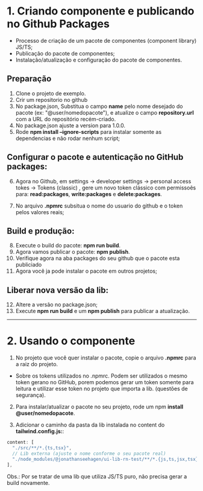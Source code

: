 # 1. Criando componente e publicando no Github Packages

- Processo de criação de um pacote de componentes (component library) JS/TS;
- Publicação do pacote de componentes;
- Instalação/atualização e configuração do pacote de componentes.

## Preparação

1. Clone o projeto de exemplo.
2. Crir um repositorio no github
3. No package.json, Substitua o campo **name** pelo nome desejado do pacote (ex: "@user/nomedopacote"), e atualize o campo **repository.url** com a URL do repositório recém-criado.
4. No package.json ajuste a version para 1.0.0.
5. Rode **npm install –ignore-scripts** para instalar somente as dependencias e não rodar nenhum script;

## Configurar o pacote e autenticação no GitHub packages:

6. Agora no Github, em settings -> developer settings -> personal access tokes -> Tokens (classic) , gere um novo token clássico com permissoẽs para: **read:packages**, **write:packages** e **delete:packages**.

7. No arquivo **.npmrc** subsitua o nome do usuario do github e o token pelos valores reais;

## Build e produção:

8. Execute o build do pacote: **npm run build**.
9. Agora vamos publicar o pacote: **npm publish**.
10. Verifique agora na aba packages do seu github que o pacote esta publiciado
11. Agora você ja pode instalar o pacote em outros projetos;

## Liberar nova versão da lib:

12. Altere a versão no package.json;
13. Execute **npm run build** e um **npm publish** para publicar a atualização.

---

# 2. Usando o componente

1. No projeto que você quer instalar o pacote, copie o arquivo **.npmrc** para a raiz do projeto.

- Sobre os tokens utilizados no .npmrc. Podem ser utilizados o mesmo token gerano no GitHub, porem podemos gerar um token somente para leitura e utilizar esse token no projeto que importa a lib. (questões de segurança).

2. Para instalar/atualizar o pacote no seu projeto, rode um npm **install @user/nomedopacote**.

3. Adicionar o caminho da pasta da lib instalada no content do **tailwind.config.js:**:

```js
content: [
  "./src/**/*.{ts,tsx}",
  // Lib externa (ajuste o nome conforme o seu pacote real)
  "./node_modules/@jonathanseehagen/ui-lib-rn-test/**/*.{js,ts,jsx,tsx}",
],
```

Obs.: Por se tratar de uma lib que utiliza JS/TS puro, não precisa gerar a build novamente.
